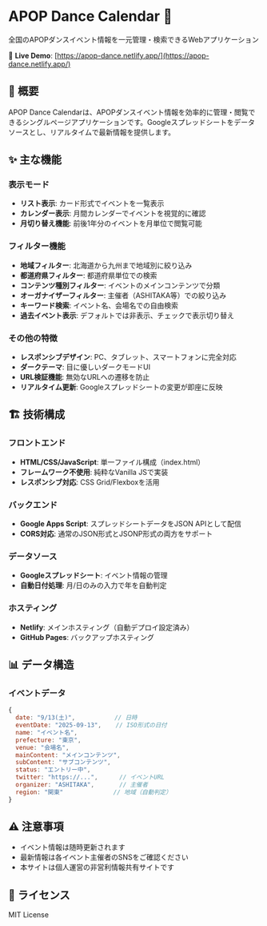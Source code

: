 # APOP Dance Calendar 📅

全国のAPOPダンスイベント情報を一元管理・検索できるWebアプリケーション

🔗 **Live Demo**: [https://apop-dance.netlify.app/](https://apop-dance.netlify.app/)

## 📌 概要

APOP Dance Calendarは、APOPダンスイベント情報を効率的に管理・閲覧できるシングルページアプリケーションです。Googleスプレッドシートをデータソースとし、リアルタイムで最新情報を提供します。

## ✨ 主な機能

### 表示モード
- **リスト表示**: カード形式でイベントを一覧表示
- **カレンダー表示**: 月間カレンダーでイベントを視覚的に確認
- **月切り替え機能**: 前後1年分のイベントを月単位で閲覧可能

### フィルター機能
- **地域フィルター**: 北海道から九州まで地域別に絞り込み
- **都道府県フィルター**: 都道府県単位での検索
- **コンテンツ種別フィルター**: イベントのメインコンテンツで分類
- **オーガナイザーフィルター**: 主催者（ASHITAKA等）での絞り込み
- **キーワード検索**: イベント名、会場名での自由検索
- **過去イベント表示**: デフォルトでは非表示、チェックで表示切り替え

### その他の特徴
- **レスポンシブデザイン**: PC、タブレット、スマートフォンに完全対応
- **ダークテーマ**: 目に優しいダークモードUI
- **URL検証機能**: 無効なURLへの遷移を防止
- **リアルタイム更新**: Googleスプレッドシートの変更が即座に反映

## 🏗️ 技術構成

### フロントエンド
- **HTML/CSS/JavaScript**: 単一ファイル構成（index.html）
- **フレームワーク不使用**: 純粋なVanilla JSで実装
- **レスポンシブ対応**: CSS Grid/Flexboxを活用

### バックエンド
- **Google Apps Script**: スプレッドシートデータをJSON APIとして配信
- **CORS対応**: 通常のJSON形式とJSONP形式の両方をサポート

### データソース
- **Googleスプレッドシート**: イベント情報の管理
- **自動日付処理**: 月/日のみの入力で年を自動判定

### ホスティング
- **Netlify**: メインホスティング（自動デプロイ設定済み）
- **GitHub Pages**: バックアップホスティング

## 📊 データ構造

### イベントデータ
```javascript
{
  date: "9/13(土)",           // 日時
  eventDate: "2025-09-13",    // ISO形式の日付
  name: "イベント名",
  prefecture: "東京",
  venue: "会場名",
  mainContent: "メインコンテンツ",
  subContent: "サブコンテンツ",
  status: "エントリー中",
  twitter: "https://...",      // イベントURL
  organizer: "ASHITAKA",       // 主催者
  region: "関東"              // 地域（自動判定）
}
```

## ⚠️ 注意事項

- イベント情報は随時更新されます
- 最新情報は各イベント主催者のSNSをご確認ください
- 本サイトは個人運営の非営利情報共有サイトです

## 📄 ライセンス

MIT License
